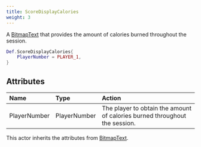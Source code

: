 ```yaml
---
title: ScoreDisplayCalories
weight: 3
---
```


A [BitmapText](../bitmaptext/) that provides the amount of calories burned throughout the session.

```lua
Def.ScoreDisplayCalories{
	PlayerNumber = PLAYER_1,
}
```

## Attributes

| Name | Type | Action |
| :--- | :--- | :----- |
PlayerNumber | PlayerNumber | The player to obtain the amount of calories burned throughout the session.

This actor inherits the attributes from [BitmapText](../bitmaptext/#attributes).
